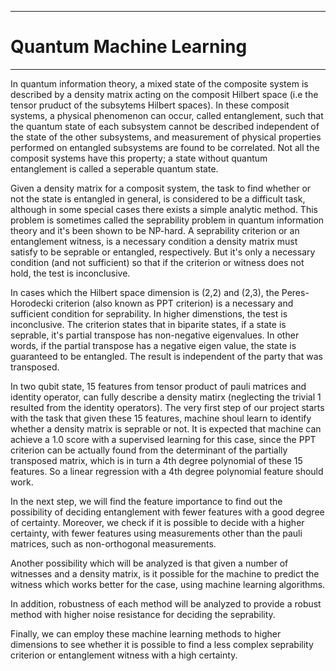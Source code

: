 
---
Quantum Machine Learning
=============
---
In quantum information theory, a mixed state of the composite system is described by a density matrix acting on the composit Hilbert space (i.e the tensor pruduct of the subsytems Hilbert spaces).
In these composit systems, a physical phenomenon can occur, called entanglement, such that the quantum state of each subsystem cannot be described independent of the state of the other subsystems, and measurement of physical properties performed on entangled subsystems are found to be correlated. Not all the composit systems have this property; a state without quantum entanglement is called a seperable quantum state.

Given a density matrix for a composit system, the task to find whether or not the state is entangled in general, is considered to be a difficult task, although in some special cases there exists a simple analytic method. This problem is sometimes called the seprability problem in quantum information theory and it's been shown to be NP-hard. A seprability criterion or an entanglement witness, is a necessary condition a density matrix must satisfy to be seprable or entangled, respectively. But it's only a necessary condition (and not sufficient) so that if the criterion or witness does not hold, the test is inconclusive.

In cases which the Hilbert space dimension is (2,2) and (2,3), the Peres-Horodecki criterion (also known as PPT criterion) is a necessary and sufficient condition for seprability. In higher dimenstions, the test is inconclusive. The criterion states that in biparite states, if a state is seprable, it's partial transpose has non-negative eigenvalues. In other words, if the partial transpose has a negative eigen value, the state is guaranteed to be entangled. The result is independent of the party that was transposed.

In two qubit state, 15 features from tensor product of pauli matrices and identity operator, can fully describe a density matirx (neglecting the trivial 1 resulted from the identity operators). The very first step of our project starts with the task that given these 15 features, machine shoul learn to identify whether a density matrix is seprable or not. It is expected that machine can achieve a 1.0 score with a supervised learning for this case, since the PPT criterion can be actually found from the determinant of the partially transposed matrix, which is in turn a 4th degree polynomial of these 15 features. So a linear regression with a 4th degree polynomial feature should work.

In the next step, we will find the feature importance to find out the possibility of deciding entanglement with fewer features with a good degree of certainty. Moreover, we check if it is possible to decide with a higher certainty, with fewer features using measurements other than the pauli matrices, such as non-orthogonal measurements.

Another possibility which will be analyzed is that given a number of witnesses and a density matrix, is it possible for the machine to predict the witness which works better for the case, using machine learning algorithms.

In addition, robustness of each method will be analyzed to provide a robust method with higher noise resistance for deciding the seprability.

Finally, we can employ these machine learning methods to higher dimensions to see whether it is possible to find a less complex seprability criterion or entanglement witness with a high certainty.
